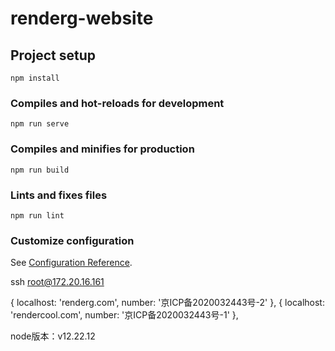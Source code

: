 # renderg-website

## Project setup
```
npm install
```

### Compiles and hot-reloads for development
```
npm run serve
```

### Compiles and minifies for production
```
npm run build
```

### Lints and fixes files
```
npm run lint
```

### Customize configuration
See [Configuration Reference](https://cli.vuejs.org/config/).

ssh root@172.20.16.161


{
  localhost: 'renderg.com',
  number: '京ICP备2020032443号-2'
},
{
  localhost: 'rendercool.com',
  number: '京ICP备2020032443号-1'
},

node版本：v12.22.12